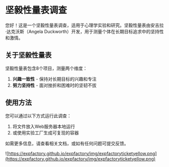 # 坚毅性量表调查

您好！这是一个坚毅性量表调查，适用于心理学实验和研究。坚毅性量表由安吉拉·达克沃斯（Angela Duckworth）开发，用于测量个体在长期目标追求中的坚持性和激情。

## 关于坚毅性量表

坚毅性量表包含8个项目，测量两个维度：
1. **兴趣一致性** - 保持对长期目标的兴趣和专注
2. **努力坚持性** - 面对挫折和困难时的坚韧不拔

## 使用方法

您可以通过以下方式运行此调查：
1. 将文件放入Web服务器本地运行
2. 或使用实验工厂生成可复现的容器

如需更多信息，请查看相关文档，或如有任何问题可提交反馈。

![https://expfactory.github.io/expfactory/img/expfactoryticketyellow.png](https://expfactory.github.io/expfactory/img/expfactoryticketyellow.png)
